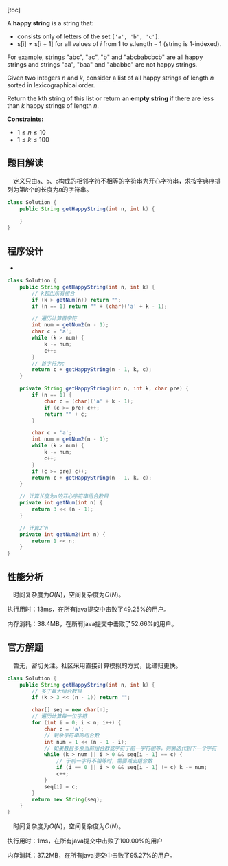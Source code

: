[toc]

A **happy string** is a string that:

* consists only of letters of the set `['a', 'b', 'c']`.
* $\text{s[i]} \ne \text{s[i + 1]}$ for all values of $i$ from $1$ to $\text{s.length} - 1$ (string is 1-indexed).

For example, strings "abc", "ac", "b" and "abcbabcbcb" are all happy strings and strings "aa", "baa" and "ababbc" are not happy strings.

Given two integers $n$ and $k$, consider a list of all happy strings of length $n$ sorted in lexicographical order.

Return the kth string of this list or return an **empty string** if there are less than $k$ happy strings of length $n$.



**Constraints:**

- $1 \le n \le 10$
- $1 \le k \le 100$



## 题目解读

&emsp;定义只由`a`、`b`、`c`构成的相邻字符不相等的字符串为开心字符串，求按字典序排列为第$k$个的长度为$n$的字符串。

```java
class Solution {
    public String getHappyString(int n, int k) {
        
    }
}
```

## 程序设计

* 

```java
class Solution {
    public String getHappyString(int n, int k) {
        // k超出所有组合
        if (k > getNum(n)) return "";
        if (n == 1) return "" + (char)('a' + k - 1);

        // 遍历计算首字符
        int num = getNum2(n - 1);
        char c = 'a';
        while (k > num) {
            k -= num;
            c++;
        }
        // 首字符为c
        return c + getHappyString(n - 1, k, c);
    }

    private String getHappyString(int n, int k, char pre) {
        if (n == 1) {
            char c = (char)('a' + k - 1);
            if (c >= pre) c++;
            return "" + c;
        }

        char c = 'a';
        int num = getNum2(n - 1);
        while (k > num) {
            k -= num;
            c++;
        }
        if (c >= pre) c++;
        return c + getHappyString(n - 1, k, c);
    }

    // 计算长度为n的开心字符串组合数目
    private int getNum(int n) {
        return 3 << (n - 1);
    }

    // 计算2^n
    private int getNum2(int n) {
        return 1 << n;
    }
}
```

## 性能分析

&emsp;时间复杂度为$O(N)$，空间复杂度为$O(N)$。

执行用时：13ms，在所有java提交中击败了49.25%的用户。

内存消耗：38.4MB，在所有java提交中击败了52.66%的用户。

## 官方解题

&emsp;暂无，密切关注。社区采用直接计算模拟的方式，比递归更快。

```java
class Solution {
    public String getHappyString(int n, int k) {
        // 多于最大组合数目
        if (k > 3 << (n - 1)) return "";

        char[] seq = new char[n];
        // 遍历计算每一位字符
        for (int i = 0; i < n; i++) {
            char c = 'a';
            // 剩余字符串的组合数
            int num = 1 << (n - 1 - i);
            // 如果数目多余当前组合数或字符于前一字符相等，则需迭代到下一个字符
            while (k > num || i > 0 && seq[i - 1] == c) {
                // 于前一字符不相等时，需要减去组合数
                if (i == 0 || i > 0 && seq[i - 1] != c) k -= num;
                c++;
            }
            seq[i] = c;
        }
        return new String(seq);
    }
}
```

&emsp;时间复杂度为$O(N)$，空间复杂度为$O(N)$。

执行用时：1ms，在所有java提交中击败了100.00%的用户

内存消耗：37.2MB，在所有java提交中击败了95.27%的用户。